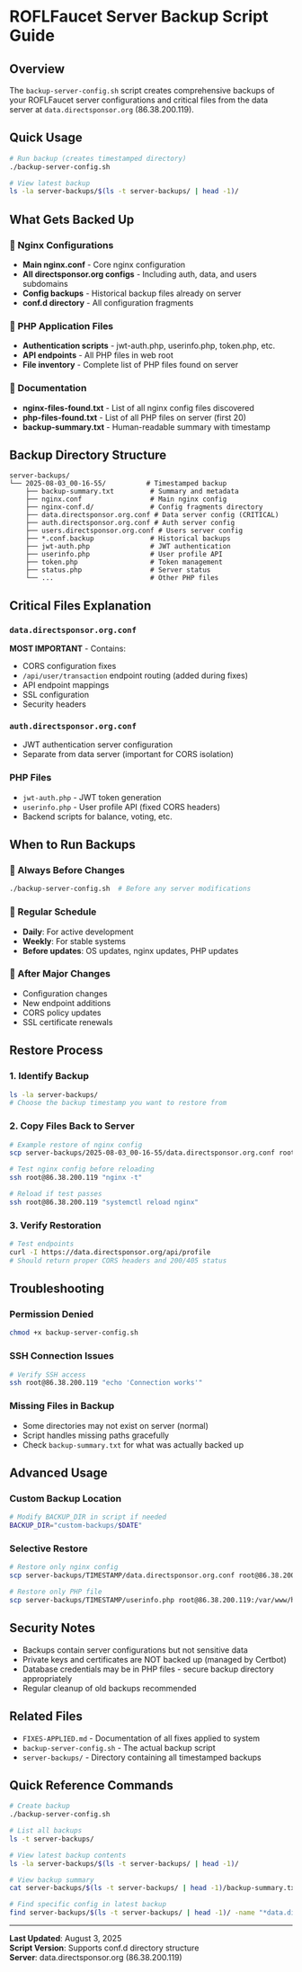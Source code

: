 # ROFLFaucet Server Backup Script Guide

## Overview
The `backup-server-config.sh` script creates comprehensive backups of your ROFLFaucet server configurations and critical files from the data server at `data.directsponsor.org` (86.38.200.119).

## Quick Usage
```bash
# Run backup (creates timestamped directory)
./backup-server-config.sh

# View latest backup
ls -la server-backups/$(ls -t server-backups/ | head -1)/
```

## What Gets Backed Up

### 🔧 Nginx Configurations
- **Main nginx.conf** - Core nginx configuration
- **All directsponsor.org configs** - Including auth, data, and users subdomains
- **Config backups** - Historical backup files already on server
- **conf.d directory** - All configuration fragments

### 🐘 PHP Application Files
- **Authentication scripts** - jwt-auth.php, userinfo.php, token.php, etc.
- **API endpoints** - All PHP files in web root
- **File inventory** - Complete list of PHP files found on server

### 📝 Documentation
- **nginx-files-found.txt** - List of all nginx config files discovered
- **php-files-found.txt** - List of all PHP files on server (first 20)
- **backup-summary.txt** - Human-readable summary with timestamp

## Backup Directory Structure
```
server-backups/
└── 2025-08-03_00-16-55/          # Timestamped backup
    ├── backup-summary.txt         # Summary and metadata
    ├── nginx.conf                 # Main nginx config
    ├── nginx-conf.d/              # Config fragments directory
    ├── data.directsponsor.org.conf # Data server config (CRITICAL)
    ├── auth.directsponsor.org.conf # Auth server config
    ├── users.directsponsor.org.conf # Users server config
    ├── *.conf.backup              # Historical backups
    ├── jwt-auth.php               # JWT authentication
    ├── userinfo.php               # User profile API
    ├── token.php                  # Token management
    ├── status.php                 # Server status
    └── ...                        # Other PHP files
```

## Critical Files Explanation

### `data.directsponsor.org.conf`
**MOST IMPORTANT** - Contains:
- CORS configuration fixes
- `/api/user/transaction` endpoint routing (added during fixes)
- API endpoint mappings
- SSL configuration
- Security headers

### `auth.directsponsor.org.conf`
- JWT authentication server configuration
- Separate from data server (important for CORS isolation)

### PHP Files
- `jwt-auth.php` - JWT token generation
- `userinfo.php` - User profile API (fixed CORS headers)
- Backend scripts for balance, voting, etc.

## When to Run Backups

### 🚨 Always Before Changes
```bash
./backup-server-config.sh  # Before any server modifications
```

### 📅 Regular Schedule
- **Daily**: For active development
- **Weekly**: For stable systems
- **Before updates**: OS updates, nginx updates, PHP updates

### 🔧 After Major Changes
- Configuration changes
- New endpoint additions
- CORS policy updates
- SSL certificate renewals

## Restore Process

### 1. Identify Backup
```bash
ls -la server-backups/
# Choose the backup timestamp you want to restore from
```

### 2. Copy Files Back to Server
```bash
# Example restore of nginx config
scp server-backups/2025-08-03_00-16-55/data.directsponsor.org.conf root@86.38.200.119:/etc/nginx/conf.d/

# Test nginx config before reloading
ssh root@86.38.200.119 "nginx -t"

# Reload if test passes
ssh root@86.38.200.119 "systemctl reload nginx"
```

### 3. Verify Restoration
```bash
# Test endpoints
curl -I https://data.directsponsor.org/api/profile
# Should return proper CORS headers and 200/405 status
```

## Troubleshooting

### Permission Denied
```bash
chmod +x backup-server-config.sh
```

### SSH Connection Issues
```bash
# Verify SSH access
ssh root@86.38.200.119 "echo 'Connection works'"
```

### Missing Files in Backup
- Some directories may not exist on server (normal)
- Script handles missing paths gracefully
- Check `backup-summary.txt` for what was actually backed up

## Advanced Usage

### Custom Backup Location
```bash
# Modify BACKUP_DIR in script if needed
BACKUP_DIR="custom-backups/$DATE"
```

### Selective Restore
```bash
# Restore only nginx config
scp server-backups/TIMESTAMP/data.directsponsor.org.conf root@86.38.200.119:/etc/nginx/conf.d/

# Restore only PHP file
scp server-backups/TIMESTAMP/userinfo.php root@86.38.200.119:/var/www/html/
```

## Security Notes

- Backups contain server configurations but not sensitive data
- Private keys and certificates are NOT backed up (managed by Certbot)
- Database credentials may be in PHP files - secure backup directory appropriately
- Regular cleanup of old backups recommended

## Related Files
- `FIXES-APPLIED.md` - Documentation of all fixes applied to system
- `backup-server-config.sh` - The actual backup script
- `server-backups/` - Directory containing all timestamped backups

## Quick Reference Commands

```bash
# Create backup
./backup-server-config.sh

# List all backups
ls -t server-backups/

# View latest backup contents
ls -la server-backups/$(ls -t server-backups/ | head -1)/

# View backup summary
cat server-backups/$(ls -t server-backups/ | head -1)/backup-summary.txt

# Find specific config in latest backup
find server-backups/$(ls -t server-backups/ | head -1)/ -name "*data.directsponsor*"
```

---

**Last Updated**: August 3, 2025  
**Script Version**: Supports conf.d directory structure  
**Server**: data.directsponsor.org (86.38.200.119)
